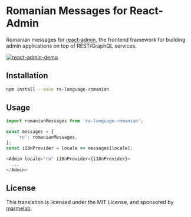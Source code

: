 # Romanian Messages for React-Admin

Romanian messages for [react-admin](https://github.com/marmelab/react-admin), the frontend framework for building admin applications on top of REST/GraphQL services.

[![react-admin-demo](https://marmelab.com/react-admin/img/react-admin-demo-still.png)](https://vimeo.com/268958716)

## Installation

```sh
npm install --save ra-language-romanian
```

## Usage

```js
import romanianMessages from 'ra-language-romanian';

const messages = {
    'ro': romanianMessages,
};
const i18nProvider = locale => messages[locale];

<Admin locale="ro" i18nProvider={i18nProvider}>
  ...
</Admin>
```

## License

This translation is licensed under the MIT License, and sponsored by [marmelab](http://marmelab.com).